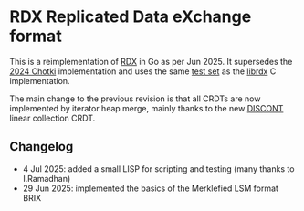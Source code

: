 #   RDX Replicated Data eXchange format

This is a reimplementation of [RDX][r] in Go as per Jun 2025.
It supersedes the [2024 Chotki][c] implementation and
uses the same [test set][t] as the [librdx][l] C implementation.

The main change to the previous revision is
that all CRDTs are now implemented by iterator
heap merge, mainly thanks to the new [DISCONT][d]
linear collection CRDT.

##  Changelog

  - 4 Jul 2025: added a small LISP for scripting and testing
    (many thanks to I.Ramadhan)
  - 29 Jun 2025: implemented the basics of the Merklefied LSM 
    format BRIX  

[c]: http://github.com/drpcorg/chotki
[d]: ./DISCOUNT.md
[l]: http://github.com/gritzko/librdx
[r]: ./RDX.md
[t]: ./y.E.md
